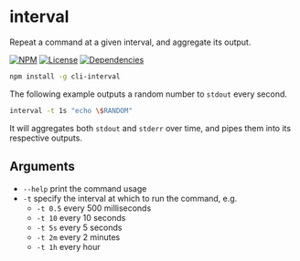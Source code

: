 # interval

Repeat a command at a given interval, and aggregate its output.

[![NPM](http://img.shields.io/npm/v/cli-interval.svg?style=flat)](https://npmjs.org/package/cli-interval)
[![License](http://img.shields.io/npm/l/cli-interval.svg?style=flat)](https://github.com/TabDigital/cli-interval)
[![Dependencies](http://img.shields.io/david/TabDigital/cli-interval.svg?style=flat)](https://david-dm.org/TabDigital/cli-interval)

```bash
npm install -g cli-interval
```

The following example outputs a random number to `stdout` every second.

```bash
interval -t 1s "echo \$RANDOM"
```

It will aggregates both `stdout` and `stderr` over time, and pipes them into its respective outputs.

## Arguments

- `--help` print the command usage
- `-t` specify the interval at which to run the command, e.g.
  - `-t 0.5` every 500 milliseconds
  - `-t 10` every 10 seconds
  - `-t 5s` every 5 seconds
  - `-t 2m` every 2 minutes
  - `-t 1h` every hour

